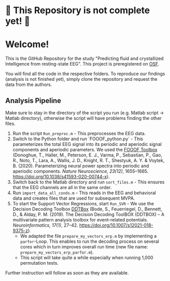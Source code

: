 # :construction: This Repository is not complete yet! :construction:

# Welcome!
This is the GitHub Repository for the study "Predicting fluid and crystallized Intelligence from resting-state EEG". This project is preregistered on [OSF](https://doi.org/10.17605/OSF.IO/JB64Z). 

You will find all the code in the respective folders. To reproduce our findings (analysis is not finished yet), simply clone the repository and request the data from the authors.

## Analysis Pipeline
Make sure to stay in the directory of the script you run (e.g. Matlab script $\rightarrow$ Matlab directory), otherwise the script will have problems finding the other files.
1. Run the script `Run_preproc.m` - This preprocesses the EEG data.
2. Switch to the Python folder and run `FOOOF_python.py´ - This parameterizes the total EEG signal into its periodic and aperiodic signal components and aperiodic parameters. We used the [FOOOF Toolbox](https://fooof-tools.github.io/fooof/) (Donoghue, T., Haller, M., Peterson, E. J., Varma, P., Sebastian, P., Gao, R., Noto, T., Lara, A., Wallis, J. D., Knight, R. T., Shestyuk, A. Y. & Voytek, B. (2020). Parameterizing neural power spectra into periodic and aperiodic components. *Nature Neuroscience, 23(12)*, 1655–1665. https://doi.org/10.1038/s41593-020-00744-x).
3. Switch back to the Matlab directory and run `sort_files.m` - This ensures that the EEG channels are all in the same order.
4. Run `import_data_all_conds.m` - This reads in the EEG and behavioral data and creates files that are used for subsequent MVPA.
5. To start the Support Vector Regressions, start `Run_SVR` - We use the Decision Decoding Toolbox [DDTBox](https://github.com/DDTBOX/DDTBOX) (Bode, S., Feuerriegel, D., Bennett, D., & Alday, P. M. (2019). The Decision Decoding ToolBOX (DDTBOX) – A multivariate pattern analysis toolbox for event-related potentials. *Neuroinformatics, 17(1)*, 27–42. https://doi.org/10.1007/s12021-018-9375-z).
   - We adapted the file `prepare_my_vectors_erp.m` by implementing a `parfor`-Loop. This enables to run the decoding process on several cores which in turn improves overall run time (new file name: `prepare_my_vectors_erp_parfor.m`).
   - This script will take quite a while especially when running 1,000 permutation tests.

Further instruction will follow as soon as they are available.
